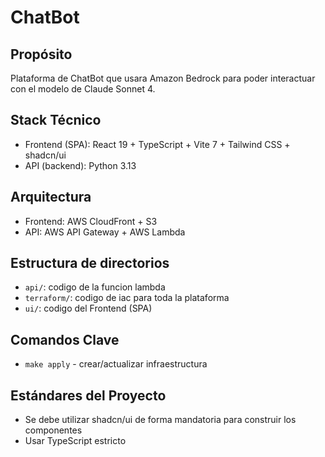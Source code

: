 # ChatBot

## Propósito
Plataforma de ChatBot que usara Amazon Bedrock para poder interactuar con el modelo de Claude Sonnet 4.

## Stack Técnico
- Frontend (SPA): React 19 + TypeScript + Vite 7 + Tailwind CSS + shadcn/ui
- API (backend): Python 3.13

## Arquitectura
- Frontend: AWS CloudFront + S3
- API: AWS API Gateway + AWS Lambda

## Estructura de directorios
- `api/`: codigo de la funcion lambda
- `terraform/`: codigo de iac para toda la plataforma
- `ui/`: codigo del Frontend (SPA)

## Comandos Clave
- `make apply` - crear/actualizar infraestructura

## Estándares del Proyecto
- Se debe utilizar shadcn/ui de forma mandatoria para construir los componentes
- Usar TypeScript estricto